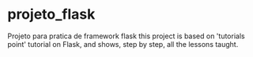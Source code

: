 # projeto_flask
Projeto para pratica de framework flask
this project is based on 'tutorials point' tutorial on Flask, and
shows, step by step, all the lessons taught.
